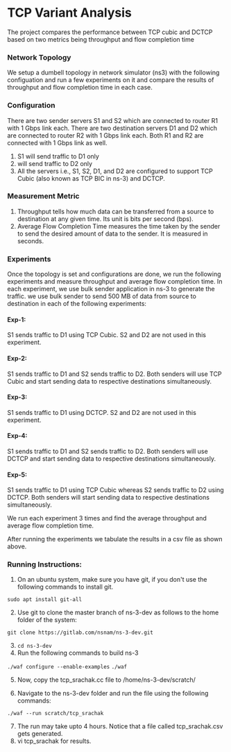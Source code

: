 # TCP Variant Analysis

The project compares the performance between TCP cubic and DCTCP based on two metrics being throughput and flow completion time 

### Network Topology 

We setup a dumbell topology in network simulator (ns3) with the following configuation and run a few experiments on it and compare the results of throughput and flow completion time in each case. 

### Configuration 

There are two sender servers S1 and S2 which are connected to router R1 with 1 Gbps link each. There are two destination servers D1 and D2 which are connected to router R2 with 1 Gbps link each. Both R1 and R2 are connected with 1 Gbps link as well.

1. S1 will send traffic to D1 only
2. will send traffic to D2 only
3. All the servers i.e., S1, S2, D1, and D2 are configured to support TCP Cubic (also known as TCP BIC in ns-3) and DCTCP.

### Measurement Metric 

1. Throughput tells how much data can be transferred from a source to destination at any given time. Its unit is bits per second (bps).
2. Average Flow Completion Time measures the time taken by the sender to send the desired amount of data to the sender. It is measured in seconds.

### Experiments 

Once the topology is set and configurations are done, we run the following experiments and measure throughput and average flow completion time. In each experiment, we use bulk sender application in ns-3 to generate the traffic. we use bulk sender to send 500 MB of data from source to destination in each of the following experiments:

#### Exp-1: 
S1 sends traffic to D1 using TCP Cubic. S2 and D2 are not used in this experiment.

#### Exp-2: 
S1 sends traffic to D1 and S2 sends traffic to D2. Both senders will use TCP Cubic and start sending data to respective destinations simultaneously.

#### Exp-3: 
S1 sends traffic to D1 using DCTCP. S2 and D2 are not used in this experiment.

#### Exp-4: 
S1 sends traffic to D1 and S2 sends traffic to D2. Both senders will use DCTCP and start sending data to respective destinations simultaneously.

#### Exp-5: 
S1 sends traffic to D1 using TCP Cubic whereas S2 sends traffic to D2 using DCTCP. Both senders will start sending data to respective destinations simultaneously.

We run each experiment 3 times and find the average throughput and average flow completion time. 

After running the experiments we tabulate the results in a csv file as shown above. 

### Running Instructions:

1. On an ubuntu system, make sure you have git, if you don't use the following commands to install git. 

``` sudo apt install git-all ```

2. Use git to clone the master branch of ns-3-dev as follows to the home folder of the system: 

``` git clone https://gitlab.com/nsnam/ns-3-dev.git ```

3. ``` cd ns-3-dev ```
4. Run the following commands to build ns-3

```./waf configure --enable-examples```
```./waf```

5. Now, copy the tcp_srachak.cc file to /home/ns-3-dev/scratch/

6. Navigate to the ns-3-dev folder and run the file using the following commands: 

```./waf --run scratch/tcp_srachak```

7. The run may take upto 4 hours. Notice that a file called tcp_srachak.csv gets generated. 
8. vi tcp_srachak for results. 
